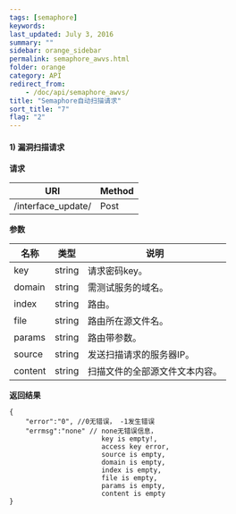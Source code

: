 ```yaml
---
tags: [semaphore]
keywords: 
last_updated: July 3, 2016
summary: ""
sidebar: orange_sidebar
permalink: semaphore_awvs.html
folder: orange
category: API
redirect_from:
    - /doc/api/semaphore_awvs/
title: "Semaphore自动扫描请求"
sort_title: "7"
flag: "2"
---
```





#### 1) 漏洞扫描请求

**请求**

URI                 | Method 
------------------- | ---- 
/interface_update/     | Post

**参数** 

名称 | 类型 | 说明
---- | ---- | -------
key | string | 请求密码key。 
domain | string | 需测试服务的域名。 
index | string | 路由。 
file | string | 路由所在源文件名。 
params | string | 路由带参数。 
source | string | 发送扫描请求的服务器IP。 
content | string | 扫描文件的全部源文件文本内容。 



**返回结果** 

```
{
    "error":"0", //0无错误， -1发生错误
    "errmsg":"none" // none无错误信息，
                       key is empty!,
                       access key error,
                       source is empty,
                       domain is empty,
                       index is empty,
                       file is empty,
                       params is empty,
                       content is empty   
}
```


